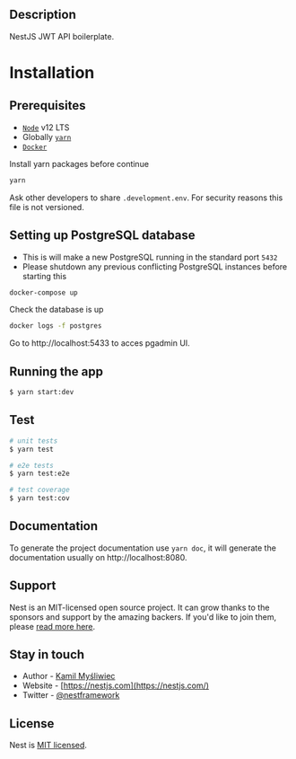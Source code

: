 ## Description

NestJS JWT API boilerplate.

# Installation

## Prerequisites

- [`Node`](https://nodejs.org/en/download) v12 LTS
- Globally [`yarn`](https://yarnpkg.com/cli/install)
- [`Docker`](https://docs.docker.com/get-docker)

Install yarn packages before continue

```bash
yarn
```

Ask other developers to share `.development.env`. For security reasons this file is not versioned.

## Setting up PostgreSQL database

- This is will make a new PostgreSQL running in the standard port `5432`
- Please shutdown any previous conflicting PostgreSQL instances before starting
  this

```bash
docker-compose up
```

Check the database is up

```bash
docker logs -f postgres
```

Go to http://localhost:5433 to acces pgadmin UI.

## Running the app

```bash
$ yarn start:dev
```

## Test

```bash
# unit tests
$ yarn test

# e2e tests
$ yarn test:e2e

# test coverage
$ yarn test:cov
```

## Documentation

To generate the project documentation use `yarn doc`, it will generate the documentation usually on http://localhost:8080.

## Support

Nest is an MIT-licensed open source project. It can grow thanks to the sponsors and support by the amazing backers. If you'd like to join them, please [read more here](https://docs.nestjs.com/support).

## Stay in touch

- Author - [Kamil Myśliwiec](https://kamilmysliwiec.com)
- Website - [https://nestjs.com](https://nestjs.com/)
- Twitter - [@nestframework](https://twitter.com/nestframework)

## License

Nest is [MIT licensed](LICENSE).
